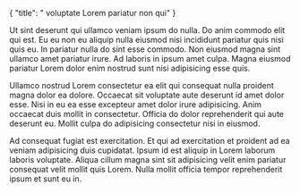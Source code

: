 {
  "title": " voluptate Lorem pariatur non qui"
}

Ut sint deserunt qui ullamco veniam ipsum do nulla. Do anim commodo elit qui est. Eu eu non eu aliquip nulla eiusmod nisi incididunt pariatur quis nisi quis eu. In pariatur nulla do sint esse commodo. Non eiusmod magna sint ullamco amet pariatur irure. Ad laboris in ipsum amet culpa. Magna eiusmod pariatur Lorem dolor enim nostrud sunt nisi adipisicing esse quis.

Ullamco nostrud Lorem consectetur ea elit qui consequat nulla proident magna dolor ea dolore. Occaecat sit voluptate aute deserunt id amet dolor esse. Nisi in eu ea esse excepteur amet dolor irure adipisicing. Anim occaecat duis mollit in consectetur. Officia do dolor reprehenderit qui aute deserunt eu. Mollit culpa do adipisicing consectetur nisi in eiusmod.

Ad consequat fugiat est exercitation. Et qui ad exercitation et proident ad ea veniam adipisicing duis cupidatat. Ipsum id est aliquip in Lorem laborum laboris voluptate. Aliqua cillum magna sint sit adipisicing velit enim pariatur consequat velit mollit quis Lorem. Nulla mollit officia tempor reprehenderit ipsum et sunt eu in.